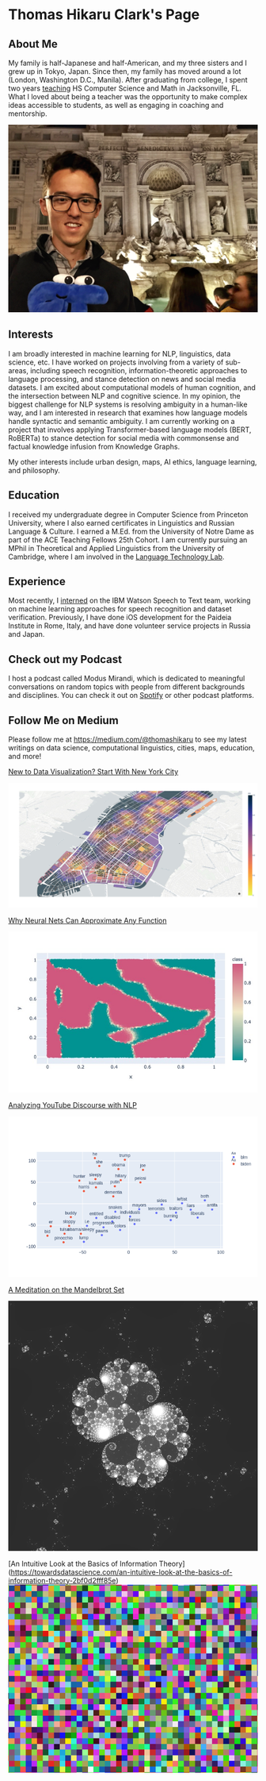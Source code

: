# Thomas Hikaru Clark's Page

## About Me
My family is half-Japanese and half-American, and my three sisters and I grew up in Tokyo, Japan. Since then, my family has moved around a lot (London, Washington D.C., Manila). After graduating from college, I spent two years [teaching](https://ace.nd.edu/news/getting-things-done-escape-room-style) HS Computer Science and Math in Jacksonville, FL. What I loved about being a teacher was the opportunity to make complex ideas accessible to students, as well as engaging in coaching and mentorship.

![](pirome.jpeg)

## Interests
I am broadly interested in machine learning for NLP, linguistics, data science, etc. I have worked on projects involving from a variety of sub-areas, including speech recognition, information-theoretic approaches to language processing, and stance detection on news and social media datasets. I am excited about computational models of human cognition, and the intersection between NLP and cognitive science. In my opinion, the biggest challenge for NLP systems is resolving ambiguity in a human-like way, and I am interested in research that examines how language models handle syntactic and semantic ambiguity. I am currently working on a project that involves applying Transformer-based language models (BERT, RoBERTa) to stance detection for social media with commonsense and factual knowledge infusion from Knowledge Graphs. 

My other interests include urban design, maps, AI ethics, language learning, and philosophy. 

## Education
I received my undergraduate degree in Computer Science from Princeton University, where I also earned certificates in Linguistics and Russian Language & Culture. 
I earned a M.Ed. from the University of Notre Dame as part of the ACE Teaching Fellows 25th Cohort. I am currently pursuing an MPhil in Theoretical and Applied Linguistics from the University of Cambridge, where I am involved in the [Language Technology Lab](http://ltl.mml.cam.ac.uk/).

## Experience
Most recently, I [interned](https://medium.com/ibm-watson/summer-intern-report-improving-the-watson-speech-data-pipeline-dffe82e71187) on the IBM Watson Speech to Text team, working on machine learning approaches for speech recognition and dataset verification. Previously, I have done iOS development for the Paideia Institute in Rome, Italy, and have done volunteer service projects in Russia and Japan. 

## Check out my Podcast
I host a podcast called Modus Mirandi, which is dedicated to meaningful conversations on random topics with people from different backgrounds and disciplines. You can check it out on [Spotify](https://open.spotify.com/show/1NeIw3Y3aG6HaZ1U0eB8zq) or other podcast platforms. 

## Follow Me on Medium
Please follow me at https://medium.com/@thomashikaru to see my latest writings on data science, computational linguistics, cities, maps, education, and more! 

[New to Data Visualization? Start With New York City](https://towardsdatascience.com/new-to-data-visualization-start-with-new-york-city-107785f836ab)

![](manhattan_library_dist.jpg)

[Why Neural Nets Can Approximate Any Function](https://towardsdatascience.com/why-neural-nets-can-approximate-any-function-a878768502f0)

![](2dheat.jpg)

[Analyzing YouTube Discourse with NLP](https://towardsdatascience.com/analyze-youtube-discourse-and-find-troll-bots-with-python-410daacbba6b)

![](fox_2.png)

[A Meditation on the Mandelbrot Set](https://medium.com/swlh/a-meditation-on-the-mandelbrot-set-45fcb52ab673)

![](mandelbrot24.png)

[An Intuitive Look at the Basics of Information Theory] (https://towardsdatascience.com/an-intuitive-look-at-the-basics-of-information-theory-2bf0d2fff85e)
![](infotheory.png)

